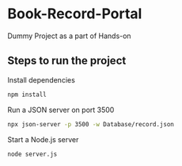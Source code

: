 # Book-Record-Portal
Dummy Project as a part of Hands-on
## Steps to run the project
Install dependencies
```sh
npm install
```
Run a JSON server on port 3500
```sh
npx json-server -p 3500 -w Database/record.json
```

Start a Node.js server
```sh
node server.js
```


